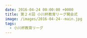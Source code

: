 ```yaml
---
date: 2016-04-24 00:00:00 +0000
title: 第２４回 小川杯教育リーグ開会式
image: /images/2016-04-24--main.jpg
tags:
  - 小川杯教育リーグ
---
```

